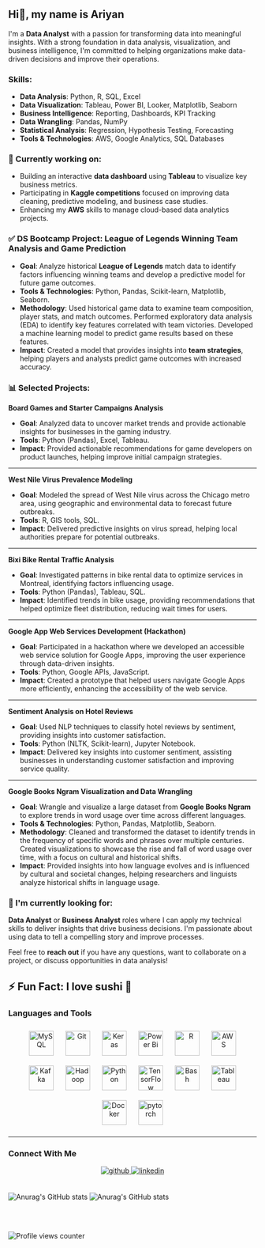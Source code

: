 ## Hi👋, my name is Ariyan 
I'm a **Data Analyst** with a passion for transforming data into meaningful insights. With a strong foundation in data analysis, visualization, and business intelligence, I'm committed to helping organizations make data-driven decisions and improve their operations.

### Skills:
- **Data Analysis**: Python, R, SQL, Excel
- **Data Visualization**: Tableau, Power BI, Looker, Matplotlib, Seaborn
- **Business Intelligence**: Reporting, Dashboards, KPI Tracking
- **Data Wrangling**: Pandas, NumPy
- **Statistical Analysis**: Regression, Hypothesis Testing, Forecasting
- **Tools & Technologies**: AWS, Google Analytics, SQL Databases

### 🌱 Currently working on:
- Building an interactive **data dashboard** using **Tableau** to visualize key business metrics.
- Participating in **Kaggle competitions** focused on improving data cleaning, predictive modeling, and business case studies.
- Enhancing my **AWS** skills to manage cloud-based data analytics projects.


### ✅ **DS Bootcamp Project: League of Legends Winning Team Analysis and Game Prediction**
- **Goal**: Analyze historical **League of Legends** match data to identify factors influencing winning teams and develop a predictive model for future game outcomes.
- **Tools & Technologies**: Python, Pandas, Scikit-learn, Matplotlib, Seaborn.
- **Methodology**: Used historical game data to examine team composition, player stats, and match outcomes. Performed exploratory data analysis (EDA) to identify key features correlated with team victories. Developed a machine learning model to predict game results based on these features.
- **Impact**: Created a model that provides insights into **team strategies**, helping players and analysts predict game outcomes with increased accuracy.

### 📊 Selected Projects:
**Board Games and Starter Campaigns Analysis**  
- **Goal**: Analyzed data to uncover market trends and provide actionable insights for businesses in the gaming industry.  
- **Tools**: Python (Pandas), Excel, Tableau.  
- **Impact**: Provided actionable recommendations for game developers on product launches, helping improve initial campaign strategies.

---

**West Nile Virus Prevalence Modeling**  
- **Goal**: Modeled the spread of West Nile virus across the Chicago metro area, using geographic and environmental data to forecast future outbreaks.  
- **Tools**: R, GIS tools, SQL.  
- **Impact**: Delivered predictive insights on virus spread, helping local authorities prepare for potential outbreaks.

---

**Bixi Bike Rental Traffic Analysis**  
- **Goal**: Investigated patterns in bike rental data to optimize services in Montreal, identifying factors influencing usage.  
- **Tools**: Python (Pandas), Tableau, SQL.  
- **Impact**: Identified trends in bike usage, providing recommendations that helped optimize fleet distribution, reducing wait times for users.

---

**Google App Web Services Development (Hackathon)**  
- **Goal**: Participated in a hackathon where we developed an accessible web service solution for Google Apps, improving the user experience through data-driven insights.  
- **Tools**: Python, Google APIs, JavaScript.  
- **Impact**: Created a prototype that helped users navigate Google Apps more efficiently, enhancing the accessibility of the web service.

---

**Sentiment Analysis on Hotel Reviews**  
- **Goal**: Used NLP techniques to classify hotel reviews by sentiment, providing insights into customer satisfaction.  
- **Tools**: Python (NLTK, Scikit-learn), Jupyter Notebook.  
- **Impact**: Delivered key insights into customer sentiment, assisting businesses in understanding customer satisfaction and improving service quality.

---

**Google Books Ngram Visualization and Data Wrangling**  
- **Goal**: Wrangle and visualize a large dataset from **Google Books Ngram** to explore trends in word usage over time across different languages.  
- **Tools & Technologies**: Python, Pandas, Matplotlib, Seaborn.  
- **Methodology**: Cleaned and transformed the dataset to identify trends in the frequency of specific words and phrases over multiple centuries. Created visualizations to showcase the rise and fall of word usage over time, with a focus on cultural and historical shifts.  
- **Impact**: Provided insights into how language evolves and is influenced by cultural and societal changes, helping researchers and linguists analyze historical shifts in language usage.



### 🚀 I'm currently looking for:
**Data Analyst** or **Business Analyst** roles where I can apply my technical skills to deliver insights that drive business decisions. I'm passionate about using data to tell a compelling story and improve processes.

Feel free to **reach out** if you have any questions, want to collaborate on a project, or discuss opportunities in data analysis!
 
⚡ **Fun Fact**: I love sushi 🍣
---

### Languages and Tools  
<div align="center">  
<a href="https://www.mysql.com/" target="_blank"><img style="margin: 10px" src="https://profilinator.rishav.dev/skills-assets/mysql-original-wordmark.svg" alt="MySQL" height="50" /></a>  
<a href="https://github.com/" target="_blank"><img style="margin: 10px" src="https://profilinator.rishav.dev/skills-assets/git-scm-icon.svg" alt="Git" height="50" /></a>  
<a href="https://keras.io/" target="_blank"><img style="margin: 10px" src="https://profilinator.rishav.dev/skills-assets/keras.png" alt="Keras" height="50" /></a>  
<a href="https://powerbi.microsoft.com/en-us/" target="_blank"><img style="margin: 10px" src="https://profilinator.rishav.dev/skills-assets/powerbi.png" alt="Power Bi" height="50" /></a>  
<a href="https://www.r-project.org/" target="_blank"><img style="margin: 10px" src="https://profilinator.rishav.dev/skills-assets/r.svg" alt="R" height="50" /></a>  
<a href="https://aws.amazon.com/" target="_blank"><img style="margin: 10px" src="https://profilinator.rishav.dev/skills-assets/amazonwebservices-original-wordmark.svg" alt="AWS" height="50" /></a>  
<a href="https://kafka.apache.org/" target="_blank"><img style="margin: 10px" src="https://profilinator.rishav.dev/skills-assets/apache_kafka-icon.svg" alt="Kafka" height="50" /></a>  
<a href="https://hadoop.apache.org/" target="_blank"><img style="margin: 10px" src="https://profilinator.rishav.dev/skills-assets/apache_hadoop-icon.svg" alt="Hadoop" height="50" /></a>  
<a href="https://www.python.org/" target="_blank"><img style="margin: 10px" src="https://profilinator.rishav.dev/skills-assets/python-original.svg" alt="Python" height="50" /></a>  
<a href="https://www.tensorflow.org/" target="_blank"><img style="margin: 10px" src="https://profilinator.rishav.dev/skills-assets/tensorflow-icon.svg" alt="TensorFlow" height="50" /></a>  
<a href="https://www.gnu.org/software/bash/" target="_blank"><img style="margin: 10px" src="https://profilinator.rishav.dev/skills-assets/gnu_bash-icon.svg" alt="Bash" height="50" /></a>  
<a href="https://www.tableau.com/" target="_blank"><img style="margin: 10px" src="https://profilinator.rishav.dev/skills-assets/tableau.svg" alt="Tableau" height="50" /></a>  
<a href="https://www.docker.com/" target="_blank"><img style="margin: 10px" src="https://profilinator.rishav.dev/skills-assets/docker-original-wordmark.svg" alt="Docker" height="50" /></a>  
<a href="https://pytorch.org/" target="_blank"><img style="margin: 10px" src="https://profilinator.rishav.dev/skills-assets/pytorch-icon.svg" alt="pytorch" height="50" /></a>  
</div>  


---
### Connect With Me  
<div align="center">
<a href="https://github.com/https://github.com/Arita09" target="_blank">
<img src=https://img.shields.io/badge/github-%2324292e.svg?&style=for-the-badge&logo=github&logoColor=white alt=github style="margin-bottom: 5px;" />
</a>
<a href="https://linkedin.com/in/https://www.linkedin.com/in/ariyannooshazar/" target="_blank">
<img src=https://img.shields.io/badge/linkedin-%231E77B5.svg?&style=for-the-badge&logo=linkedin&logoColor=white alt=linkedin style="margin-bottom: 5px;" />
</a>  
</div>  
  


<br/>

![Anurag's GitHub stats](https://github-readme-stats.vercel.app/api?username=Arita09&theme=aura_dark&show_icons=true)
![Anurag's GitHub stats](https://github-readme-stats.vercel.app/api/top-langs/?username=Arita09&theme=aura_dark&show_icons=true)

<br/>
<br/> 


![Profile views counter](https://komarev.com/ghpvc/?username=Arita09&&style=flat-square)  
